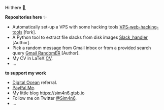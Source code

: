 Hi there 👋, 

**Repositories here** ✨
 - Automatically set-up a VPS with some hacking tools [VPS-web-hacking-tools](https://github.com/Sim4n6/VPS-web-hacking-tools) [fork].
 - A Python tool to extract file slacks from disk images [Slack_handler](https://github.com/Sim4n6/Slack_handler) [Author].
 - Pick a random message from Gmail inbox or from a provided search query [Gmail RandomER](https://github.com/Sim4n6/gmail-randomer) [Author].
 - My CV in LaTeX [CV](https://github.com/Sim4n6/CV).
 - ...

**to support my work**
 - [Digital Ocean](https://m.do.co/c/780741040a26) referral.
 - [PayPal Me](https://paypal.me/sim4n6).
 - My little blog <https://sim4n6.gtsb.io>
 - Follow me on Twitter [@Sim4n6](https://www.twitter.com/sim4n6). 
 - ...

<!--
**Sim4n6/Sim4n6** is a ✨ _special_ ✨ repository because its `README.md` (this file) appears on your GitHub profile.

Here are some ideas to get you started:

- 🔭 I’m currently working on ...
- 🌱 I’m currently learning ...
- 👯 I’m looking to collaborate on ...
- 🤔 I’m looking for help with ...
- 💬 Ask me about ...
- 📫 How to reach me: ...
- 😄 Pronouns: ...
- ⚡ Fun fact: ...
-->
